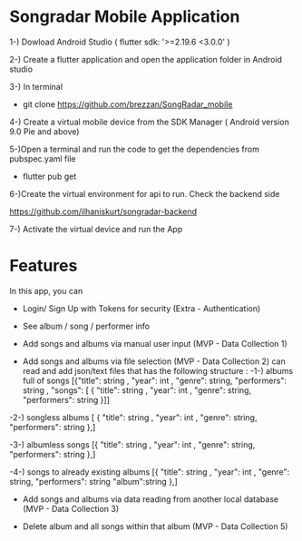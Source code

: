 # Songradar Mobile Application

1-) Dowload Android Studio ( flutter sdk: '>=2.19.6 <3.0.0' ) 

2-) Create a flutter application and open the application folder in Android studio  

3-) In terminal

- git clone https://github.com/brezzan/SongRadar_mobile

4-) Create a virtual mobile device from the SDK Manager ( Android version 9.0 Pie and above)

5-)Open a terminal and run the code to get the dependencies from pubspec.yaml file 

- flutter pub get

6-)Create the virtual environment for api to run. Check the backend side 

  https://github.com/ilhaniskurt/songradar-backend

7-) Activate the virtual device and run the App

# Features

In this app, you can 
- Login/ Sign Up with Tokens for security (Extra - Authentication)

- See album / song / performer info

- Add songs and albums via manual user input (MVP - Data Collection 1)

- Add songs and albums via file selection (MVP - Data Collection 2)
  can read and add json/text files that has the following structure :
-1-) albums full of songs 
  [{"title": string ,
  "year": int ,
  "genre": string,
  "performers": string ,
  "songs": [
  {
  "title": string ,
  "year": int ,
  "genre": string,
  "performers": string 
  }]]

-2-) songless albums [
  {
  "title": string ,
  "year": int ,
  "genre": string,
  "performers": string 
  },]

-3-) albumless songs 
  [{
  "title": string ,
  "year": int ,
  "genre": string,
  "performers": string
  },]


-4-) songs to already existing albums
  [{
  "title": string ,
  "year": int ,
  "genre": string,
  "performers": string
  "album":string 
  },]

- Add songs and albums via data reading from another local database (MVP - Data Collection 3)

- Delete album and all songs within that album (MVP - Data Collection 5)
